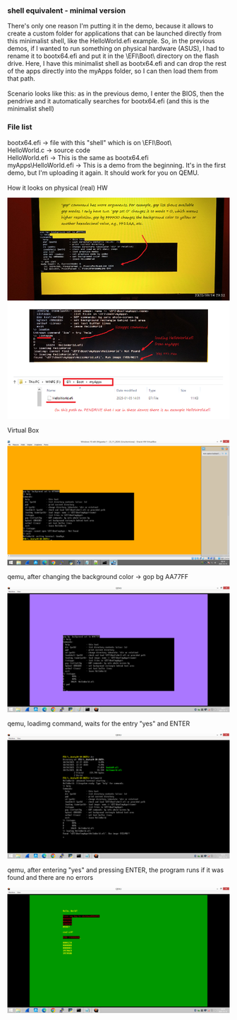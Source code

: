 <h3>shell equivalent - minimal version</h3>

There's only one reason I'm putting it in the demo, because it allows to create a custom folder for applications that can be launched directly from this minimalist shell, like the HelloWorld.efi example. So, in the previous demos, if I wanted to run something on physical hardware (ASUS), I had to rename it to bootx64.efi and put it in the \EFI\Boot\ directory on the flash drive. Here, I have this minimalist shell as bootx64.efi and can drop the rest of the apps directly into the myApps folder, so I can then load them from that path.
<br /><br />
Scenario looks like this: as in the previous demo, I enter the BIOS, then the pendrive and it automatically searches for bootx64.efi (and this is the minimalist shell)

<h3>File list</h3>

bootx64.efi -> file with this "shell" which is on \EFI\Boot\ <br />
HelloWorld.c -> source code <br />
HelloWorld.efi -> This is the same as bootx64.efi <br />
myApps\HelloWorld.efi -> This is a demo from the beginning. It's in the first demo, but I'm uploading it again. It should work for you on QEMU.
<br /><br />
How it looks on physical (real) HW 

![dump](https://github.com/KarolDuracz/scratchpad/blob/main/bootloader_x86/tianocore%20EDK2/demo17%20-%20shell%20equivalent%20-%20minimal%20version/images/real%20hw%20asus.png?raw=true)

Virtual Box

![dump](https://github.com/KarolDuracz/scratchpad/blob/main/bootloader_x86/tianocore%20EDK2/demo17%20-%20shell%20equivalent%20-%20minimal%20version/images/virtualbox.png?raw=true)

qemu, after changing the background color -> gop bg AA77FF

![dump](https://github.com/KarolDuracz/scratchpad/blob/main/bootloader_x86/tianocore%20EDK2/demo17%20-%20shell%20equivalent%20-%20minimal%20version/images/qemu.png?raw=true)

qemu, loadimg command, waits for the entry "yes" and ENTER

![dump](https://github.com/KarolDuracz/scratchpad/blob/main/bootloader_x86/tianocore%20EDK2/demo17%20-%20shell%20equivalent%20-%20minimal%20version/images/qemu2.png?raw=true)

qemu, after entering "yes" and pressing ENTER, the program runs if it was found and there are no errors

![dump](https://github.com/KarolDuracz/scratchpad/blob/main/bootloader_x86/tianocore%20EDK2/demo17%20-%20shell%20equivalent%20-%20minimal%20version/images/qemu3.png?raw=true)

